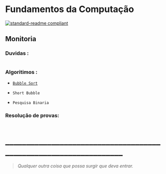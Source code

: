 # Fundamentos da Computação
[![standard-readme compliant](https://img.shields.io/badge/standard--readme-OK-green.svg?style=flat-square)](https://github.com/RichardLitt/standard-readme)



## Monitoria


###    Duvidas :

```

```

###   Algoritimos :

- [`Bubble Sort`](https://github.com/PedroIvoMarques/FundComp/blob/master/Algoritimos/Bsort.py)

- `Short Bubble`

- `Pesquisa Binaria`


###   Resolução de provas:
```

```
# _________________________________________________________________

>*Qualquer outra coisa que possa surgir que deva entrar.*
